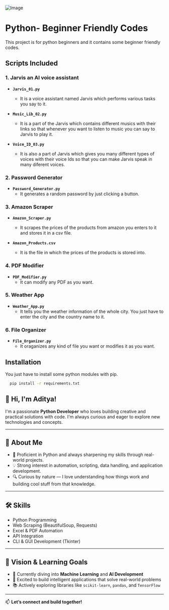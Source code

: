 
![Image](https://github.com/user-attachments/assets/245e9db4-97fd-4873-99ea-6af156319004)

# Python- Beginner Friendly Codes

This project is for python beginners and it contains some beginner friendly codes.

## Scripts Included

### 1. Jarvis an AI voice assistant
- **`Jarvis_01.py`**
    - It is a voice assistant named Jarvis which performs various tasks you say to it.

- **`Music_Lib_02.py`**
    - It is a part of the Jarvis which contains different musics with their links so that whenever you want to listen to music you can say to Jarvis to play it.

- **`Voice_ID_03.py`**
    - It is also a part of Jarvis which gives you many different types of voices with their voice Ids so that you can make Jarvis speak in many diferent voices.

### 2. Password Generator
- **`Password_Generator.py`**
    - It generates a random password by just clicking a button.

### 3. Amazon Scraper
- **`Amazon_Scraper.py`**
    - It scrapes the prices of the products from amazon you enters to it and stores it in a csv file.

- **`Amazon_Products.csv`**
    - It is the file in which the prices of the products is stored into.

### 4. PDF Modifier
- **`PDF_Modifier.py`**
    - It can modify any PDF as you want.

### 5. Weather App
- **`Weather_App.py`**
    - It tells you the weather information of the whole city. You just have to enter the city and the country name to it.

### 6. File Organizer
- **`File_Organizer.py`**
    - It oraganizes any kind of file you want or modifies it as you want.


## Installation

You just have to install some python modules with pip.

```bash
  pip install -r requirements.txt
```

    
## 👋 Hi, I'm Aditya!

I'm a passionate **Python Developer** who loves building creative and practical solutions with code. I'm always curious and eager to explore new technologies and concepts.

---
## 🚀 About Me

- 🐍 Proficient in Python and always sharpening my skills through real-world projects.
- 💡 Strong interest in automation, scripting, data handling, and application development.
- 🔍 Curious by nature — I love understanding how things work and building cool stuff from that knowledge.

---

## 🛠 Skills

- Python Programming 
- Web Scraping (BeautifulSoup, Requests)
- Excel & PDF Automation
- API Integration
- CLI & GUI Development (Tkinter)


---
## 🎯 Vision & Learning Goals

- 🌱 Currently diving into **Machine Learning** and **AI Development**
- 🤖 Excited to build intelligent applications that solve real-world problems
- 📚 Actively exploring libraries like `scikit-learn`, `pandas`, and `TensorFlow`

---

📫 **Let’s connect and build together!**
